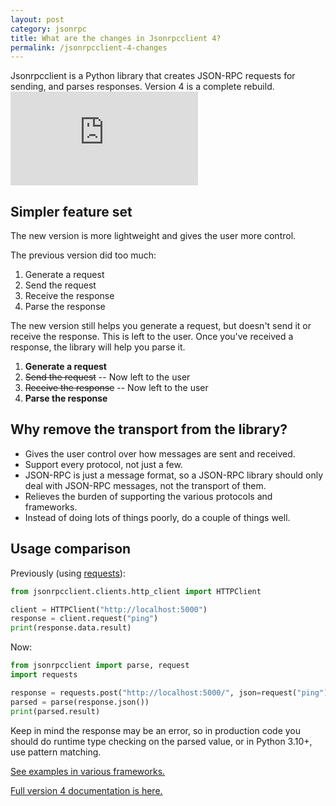 ```yaml
---
layout: post
category: jsonrpc
title: What are the changes in Jsonrpcclient 4?
permalink: /jsonrpcclient-4-changes
---
```

<div id="intro" markdown="1">
Jsonrpcclient is a Python library that creates JSON-RPC requests for sending,
and parses responses. Version 4 is a complete rebuild.
</div>

<div class="video-container">
    <iframe src="https://www.youtube.com/embed/PxQagaZ0PsY" frameborder="0" allowfullscreen></iframe>
</div>

## Simpler feature set

The new version is more lightweight and gives the user more control.

The previous version did too much:

1. Generate a request
2. Send the request
3. Receive the response
4. Parse the response

The new version still helps you generate a request, but doesn't send it or
receive the response. This is left to the user. Once you've received a
response, the library will help you parse it.

1. **Generate a request**
2. <del>Send the request</del> -- Now left to the user
3. <del>Receive the response</del> -- Now left to the user
4. **Parse the response**

## Why remove the transport from the library?

- Gives the user control over how messages are sent and received.
- Support every protocol, not just a few. 
- JSON-RPC is just a message format, so a JSON-RPC library should only deal with
  JSON-RPC messages, not the transport of them.
- Relieves the burden of supporting the various protocols and frameworks.
- Instead of doing lots of things poorly, do a couple of things well.

## Usage comparison

Previously (using [requests](https://docs.python-requests.org/en/master/)):
```python
from jsonrpcclient.clients.http_client import HTTPClient

client = HTTPClient("http://localhost:5000")
response = client.request("ping")
print(response.data.result)
```

Now:
```python
from jsonrpcclient import parse, request
import requests

response = requests.post("http://localhost:5000/", json=request("ping"))
parsed = parse(response.json())
print(parsed.result)
```

Keep in mind the response may be an error, so in production code you should do
runtime type checking on the parsed value, or in Python 3.10+, use pattern
matching.

[See examples in various
frameworks.](https://github.com/explodinglabs/jsonrpcclient/tree/main/examples)

[Full version 4 documentation is
here.](https://www.jsonrpcclient.com/en/latest/)
